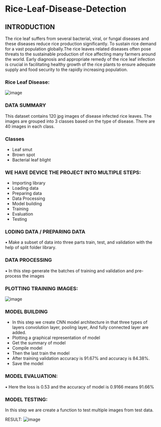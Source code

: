 # Rice-Leaf-Disease-Detection

## INTRODUCTION
The rice leaf suffers from several bacterial, viral, or fungal diseases and these diseases reduce rice production significantly. To sustain rice demand for a vast population globally.The rice leaves related diseases often pose threats to the sustainable production of rice affecting many farmers around the world. Early diagnosis and appropriate remedy of the rice leaf infection is crucial in facilitating healthy growth of the rice plants to ensure adequate supply and food security to the rapidly increasing population.

### Rice Leaf Disease:
![image](https://user-images.githubusercontent.com/101791322/177773023-a8114cb6-c1c4-497b-b51f-de9baef4e8d5.png)

### DATA SUMMARY
This dataset contains 120 jpg images of disease infected rice leaves. The images are grouped into 3 classes based on the type of disease. There are 40 images in each class.

### Classes

* Leaf smut
* Brown spot
* Bacterial leaf blight

### WE HAVE DEVICE THE PROJECT INTO MULTIPLE STEPS:
* Importing library
* Loading data
* Preparing data
* Data Processing 
* Model building
* Training
* Evaluation
* Testing



### LODING DATA / PREPARING DATA
•	Make a subset of data into three parts train, test, and validation with the help of split folder library.

### DATA PROCESSING
•	In this step generate the batches of training and validation and pre-process the images

### PLOTTING TRAINING IMAGES:
![image](https://user-images.githubusercontent.com/101791322/177773523-fbb6bcbe-81ff-4805-a34d-b655083de8de.png)

### MODEL BUILDING

* In this step we create CNN model architecture in that three types of layers convolution layer, pooling layer, 
And fully connected layer are added.
* Plotting a graphical representation of model
*	Get the summary of model
*	Compile model
*	Then the last train the model 
*	After training validation accuracy is 91.67% and accuracy is 84.38%.
*	Save the model

### MODEL EVALUATION:
•	Here the loss is 0.53 and the accuracy of model is 0.9166 means 91.66%

### MODEL TESTING:
In this step we are create a function to test multiple images from test data. 

RESULT:
![image](https://user-images.githubusercontent.com/101791322/177774011-ba9942b4-ab73-40cf-a3db-8c5db75a64df.png)

 



